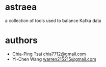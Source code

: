 # astraea
a collection of tools used to balance Kafka data

# authors
- Chia-Ping Tsai <chia7712@gmail.com>
- Yi-Chen   Wang <warren215215@gmail.com>
